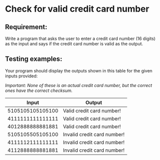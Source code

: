 # Check for valid credit card number

## Requirement:

Write a program that asks the user to enter a credit card number (16 digits) as the input and says if the credit card number is valid as the output.

## Testing examples:

Your program should display the outputs shown in this table for the given inputs provided:

*Important: None of these is an actual credit card number, but the correct ones have the correct checksum.*

| Input            | Output                      |
| ---------------- | --------------------------- |
| 5105105105105100 | Valid credit card number!   |
| 4111111111111111 | Valid credit card number!   |
| 4012888888881881 | Valid credit card number!   |
| 5105105505105100 | Invalid credit card number! |
| 4111112111111111 | Invalid credit card number! |
| 4112888888881881 | Invalid credit card number! |
